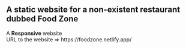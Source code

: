 <h2>A static website for a non-existent restaurant dubbed Food Zone</h2>
A <b>Responsive</b> website <br>
URL to the website => https://foodzone.netlify.app/
